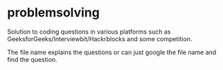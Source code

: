 # problemsolving

Solution to coding questions in various platforms such as GeeksforGeeks/Interviewbit/Hackrblocks and some competition.

The file name explains the questions or can just google the file name and find the question.

